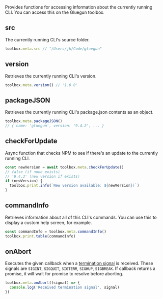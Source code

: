 
Provides functions for accessing information about the currently running CLI. You can access this on the Gluegun toolbox.

## src

The currently running CLI's source folder.

```js
toolbox.meta.src // "/Users/jh/Code/gluegun"
```

## version

Retrieves the currently running CLI's version.

```js
toolbox.meta.version() // '1.0.0'
```

## packageJSON

Retrieves the currently running CLI's package.json contents as an object.

```js
toolbox.meta.packageJSON()
// { name: 'gluegun', version: '9.4.2', ... }
```

## checkForUpdate

Async function that checks NPM to see if there's an update to the currently running CLI.

```js
const newVersion = await toolbox.meta.checkForUpdate()
// false (if none exists)
// '9.4.3' (new version if exists)
if (newVersion) {
  toolbox.print.info(`New version available: ${newVersion})`)
}
```

## commandInfo

Retrieves information about all of this CLI's commands. You can use this to display a custom help screen, for example.

```js
const commandInfo = toolbox.meta.commandInfo()
toolbox.print.table(commandInfo)
```

## onAbort

Executes the given callback when a [termination signal](https://nodejs.org/api/process.html#process_signal_events) is received. These signals are `SIGINT`, `SIGQUIT`, `SIGTERM`, `SIGHUP`, `SIGBREAK`. If callback returns a promise, it will wait for promise to resolve before aborting.

```js
toolbox.meta.onAbort((signal) => {
  console.log('Received termination signal', signal)
})
```
